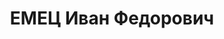 ---
title: ЕМЕЦ Иван Федорович
description: '1895 р. н., м. Канів, кол. Чорнобаївського р-ну Київської обл., прож.
  м. Вінниця, українець, із службовців, освіта початкова, агроном-зоотехнік, одруж.

  Арешт. 29.07.1937 р. Звинувач. за ст. 54-7, 8 і 11 КК УРСР. За вироком Верховного
  суду СРСР розстріляний 24.11.1937 р.

  Реабіл. 12.05.1956.'
---